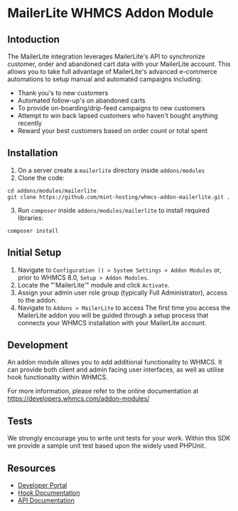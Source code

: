 # MailerLite WHMCS Addon Module #

## Intoduction
The MailerLite integration leverages MailerLite's API to synchronize customer, order and abandoned cart data with your MailerLite account. 
This allows you to take full advantage of MailerLite's advanced e-commerce automations to setup manual and automated campaigns including:
- Thank you's to new customers
- Automated follow-up's on abandoned carts
- To provide on-boarding/drip-feed campaigns to new customers
- Attempt to win back lapsed customers who haven't bought anything recently
- Reward your best customers based on order count or total spent

## Installation
1. On a server create a `mailerlite` directory inside `addons/modules`
2. Clone the code:
```
cd addons/modules/mailerlite
git clone https://github.com/mint-hosting/whmcs-addon-mailerlite.git .
```
3. Run `composer` inside `addons/modules/mailerlite` to install required libraries:
```
composer install
```

## Initial Setup

1. Navigate to `Configuration () > System Settings > Addon Modules` or, prior to WHMCS 8.0, `Setup > Addon Modules`.
2. Locate the "'MailerLite'" module and click `Activate`.
3. Assign your admin user role group (typically Full Administrator), access to the addon.
4. Navigate to `Addons > MailerLite` to access
The first time you access the MailerLite addon you will be guided through a setup process that connects your WHMCS installation with your MailerLite account.

## Development
An addon module allows you to add additional functionality to WHMCS. It can provide both client and admin facing user interfaces, as well as utilise hook functionality within WHMCS.

For more information, please refer to the online documentation at https://developers.whmcs.com/addon-modules/

## Tests

We strongly encourage you to write unit tests for your work. Within this SDK we provide a sample unit test based upon the widely used PHPUnit.

## Resources
* [Developer Portal](https://developers.whmcs.com/)
* [Hook Documentation](https://developers.whmcs.com/hooks/)
* [API Documentation](https://developers.whmcs.com/api/)

